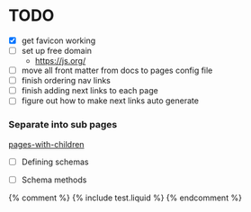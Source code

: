# TODO

- [x] get favicon working
- [ ] set up free domain
  - https://js.org/
- [ ] move all front matter from docs to pages config file
- [ ] finish ordering nav links
- [ ] finish adding next links to each page
- [ ] figure out how to make next links auto generate

### Separate into sub pages
[pages-with-children](https://pmarsceill.github.io/just-the-docs/docs/navigation-structure/#pages-with-children)
- [ ] Defining schemas
- [ ] Schema methods


{% comment %}
{% include test.liquid %}
{% endcomment %}